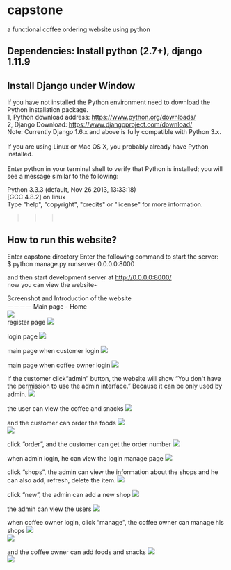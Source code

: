 # capstone
a functional coffee ordering website using python

Dependencies: Install python (2.7+), django 1.11.9
-----

Install Django under Window</br>
-----
If you have not installed the Python environment need to download the Python installation package.</br>
1, Python download address: https://www.python.org/downloads/</br>
2, Django Download: https://www.djangoproject.com/download/</br>
Note: Currently Django 1.6.x and above is fully compatible with Python 3.x.</br>
</br>
If you are using Linux or Mac OS X, you probably already have Python installed.</br>
</br>
Enter python in your terminal shell to verify that Python is installed; you will see a message similar to the following:</br>

Python 3.3.3 (default, Nov 26 2013, 13:33:18)</br>
[GCC 4.8.2] on linux</br>
Type "help", "copyright", "credits" or "license" for more information.</br>
>>></br>

How to run this website?</br>
----
Enter capstone directory Enter the following command to start the server:</br>
$ python manage.py runserver 0.0.0.0:8000</br>


and then start development server at http://0.0.0.0:8000/</br>
now you can view the website~</br>

Screenshot and Introduction of the website</br>
－－－－
Main page - Home</br>
![](https://github.com/kinda0226/capstone/raw/master/image/1.png)  
register page
![](https://github.com/kinda0226/capstone/raw/master/image/2.png)  

login page
![](https://github.com/kinda0226/capstone/raw/master/image/3.png)  

main page when customer login
![](https://github.com/kinda0226/capstone/raw/master/image/4.png)  

main page when coffee owner login
![](https://github.com/kinda0226/capstone/raw/master/image/5.png)  


If the customer click“admin” button, the website will show “You don't have the permission to use the admin interface.” Because it can be only used by admin.
![](https://github.com/kinda0226/capstone/raw/master/image/6.png)  

the user can view the coffee and snacks
![](https://github.com/kinda0226/capstone/raw/master/image/7.png)  

and the customer can order the foods
![](https://github.com/kinda0226/capstone/raw/master/image/8.png)  
![](https://github.com/kinda0226/capstone/raw/master/image/9.png)  

click “order”, and the customer can get the order number
![](https://github.com/kinda0226/capstone/raw/master/image/10.png)  

when admin login, he can view the login manage page
![](https://github.com/kinda0226/capstone/raw/master/image/11.png)  

click “shops”, the admin can view the information about the shops and he can also add, refresh, delete the item.
![](https://github.com/kinda0226/capstone/raw/master/image/12.png)  

click “new”, the admin can add a new shop
![](https://github.com/kinda0226/capstone/raw/master/image/13.png)  

the admin can view the users
![](https://github.com/kinda0226/capstone/raw/master/image/14.png)  

when coffee owner login, click “manage”, the coffee owner can manage his shops
![](https://github.com/kinda0226/capstone/raw/master/image/15.png)  
![](https://github.com/kinda0226/capstone/raw/master/image/16.png)  

and the coffee owner can add foods and snacks
![](https://github.com/kinda0226/capstone/raw/master/image/17.png)  
![](https://github.com/kinda0226/capstone/raw/master/image/18.png)  

